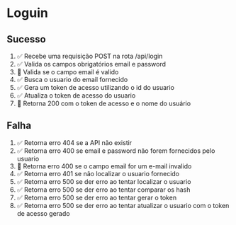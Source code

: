 # Loguin

## Sucesso

1. ✅ Recebe uma requisição POST na rota /api/login
2. ✅ Valida os campos obrigatórios email e password
3. 🔲 Valida se o campo email é valido
4. ✅ Busca o usuario do email fornecido
5. ✅ Gera um token de acesso utilizando o id do usuario
6. ✅ Atualiza o token de acesso do usuario
10. 🔲 Retorna 200 com o token de acesso e o nome do usuário

## Falha

1. ✅ Retorna erro 404 se a API não existir
2. ✅ Retorna erro 400 se email e password não forem fornecidos pelo usuario
4. 🔲 Retorna erro 400 se o campo email for um e-mail invalido
5. ✅ Retorna erro 401 se não localizar o usuario fornecido
6. ✅ Retorna erro 500 se der erro ao tentar localizar o usuario
7. ✅ Retorna erro 500 se der erro ao tentar comparar os hash
8. ✅ Retorna erro 500 se der erro ao tentar gerar o token
9. ✅ Retorna erro 500 se der erro ao tentar atualizar o usuario com o token de acesso gerado